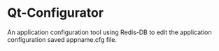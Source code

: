 # Qt-Configurator
An application configuration tool using Redis-DB to edit the application configuration saved appname.cfg file. 
